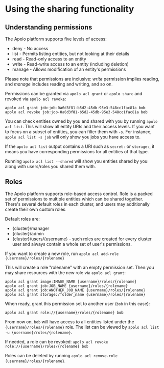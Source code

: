 Using the sharing functionality
===============================

Understanding permissions
-------------------------

The Apolo platform supports five levels of access:
* deny - No access
* list - Permits listing entities, but not looking at their details
* read - Read-only access to an entity
* write - Read-write access to an entity (including deletion)
* manage - Allows modification of an entity's permissions

Please note that permissions are inclusive: *write* permission implies reading,
and *manage* includes reading and writing, and so on.

Permissions can be granted via `apolo acl grant` or `apolo share` and
revoked via `apolo acl revoke`:
```
apolo acl grant job:job-0a6d3f81-b5d2-45db-95e3-548cc1fac81a bob
apolo acl revoke job:job-0a6d3f81-b5d2-45db-95e3-548cc1fac81a bob
```

You can check entities owned by you and shared with you by running
`apolo acl list`. This will show all entity URIs and their access levels.
If you want to focus on a subset of entities, you can filter them with `-s`.
For instance, `apolo acl list -s job` will only show you jobs you have access to.

If the `apolo acl list` output contains a URI such as `secret:` or `storage:`,
it means you have corresponding permissions for all entities of that type.

Running `apolo acl list --shared` will show you entities shared by you
along with users/roles you shared them with.

Roles
-----

The Apolo platform supports role-based access control. Role is a packed set of
permissions to multiple entities which can be shared together. There's several
default roles in each cluster, and users may additionally create their own custom
roles.

Default roles are:
* {cluster}/manager
* {cluster}/admin
* {cluster}/users/{username} - such roles are created for every cluster user and
    always contain a whole set of user's permissions.

If you want to create a new role, run
`apolo acl add-role {username}/roles/{rolename}`

This will create a role "rolename" with an empty permission set. Then you may share
resources with the new role via `apolo acl grant`:

```
apolo acl grant image:IMAGE_NAME {username}/roles/{rolename}
apolo acl grant job:JOB_NAME {username}/roles/{rolename}
apolo acl grant job:ANOTHER_JOB_NAME {username}/roles/{rolename}
apolo acl grant storage:/folder_name {username}/roles/{rolename}
```

When ready, grant this permission set to another user (`bob` in this case):

```
apolo acl grant role://{username}/roles/{rolename} bob
```

From now on, `bob` will have access to all entities listed under
the `{username}/roles/{rolename}` role. The list can be viewed by
`apolo acl list -u {username}/roles/{rolename}`.

If needed, a role can be revoked:
`apolo acl revoke role://{username}/roles/{rolename} bob`

Roles can be deleted by running `apolo acl remove-role {username}/roles/{rolename}`.